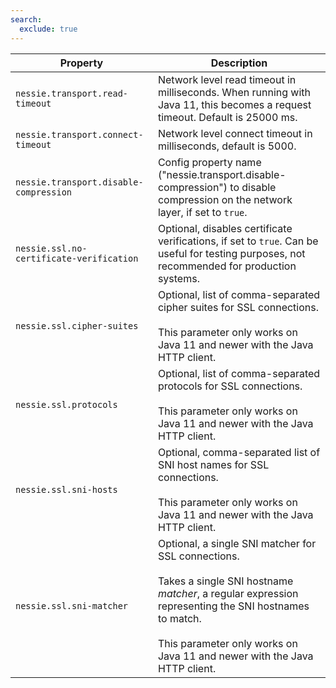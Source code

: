 ```yaml
---
search:
  exclude: true
---
```

<!--start-->

| Property | Description |
|----------|-------------|
| `nessie.transport.read-timeout` | Network level read timeout in milliseconds. When running with Java 11, this becomes a request  timeout. Default is 25000 ms.  |
| `nessie.transport.connect-timeout` | Network level connect timeout in milliseconds, default is 5000.  |
| `nessie.transport.disable-compression` | Config property name ("nessie.transport.disable-compression") to disable compression on the  network layer, if set to `true`.  |
| `nessie.ssl.no-certificate-verification` | Optional, disables certificate verifications, if set to `true`. Can be useful for testing  purposes, not recommended for production systems.  |
| `nessie.ssl.cipher-suites` | Optional, list of comma-separated cipher suites for SSL connections. <br><br>This parameter only works on Java 11 and newer with the Java HTTP client. |
| `nessie.ssl.protocols` | Optional, list of comma-separated protocols for SSL connections. <br><br>This parameter only works on Java 11 and newer with the Java HTTP client. |
| `nessie.ssl.sni-hosts` | Optional, comma-separated list of SNI host names for SSL connections. <br><br>This parameter only works on Java 11 and newer with the Java HTTP client. |
| `nessie.ssl.sni-matcher` | Optional, a single SNI matcher for SSL connections. <br><br>Takes a single SNI hostname _matcher_, a regular expression representing the SNI  hostnames to match.   <br><br>This parameter only works on Java 11 and newer with the Java HTTP client. |

